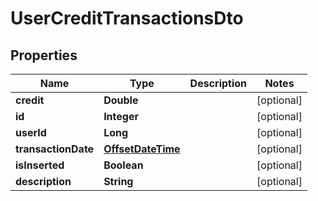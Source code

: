 
# UserCreditTransactionsDto

## Properties
Name | Type | Description | Notes
------------ | ------------- | ------------- | -------------
**credit** | **Double** |  |  [optional]
**id** | **Integer** |  |  [optional]
**userId** | **Long** |  |  [optional]
**transactionDate** | [**OffsetDateTime**](OffsetDateTime.md) |  |  [optional]
**isInserted** | **Boolean** |  |  [optional]
**description** | **String** |  |  [optional]



